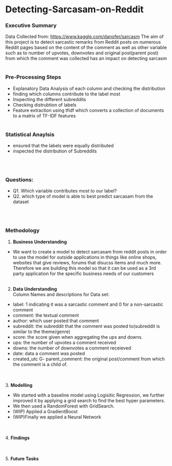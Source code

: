 # Detecting-Sarcasam-on-Reddit
### Executive Summary
Data Collected from: https://www.kaggle.com/danofer/sarcasm
The aim of this project is to detect sarcastic remarks from Reddit posts on numerous Reddit pages based on the content of the comment as well as other variable such as to number of upvotes, downvotes and original post(parent post) from which the comment was collected has an impact on detecting sarcasm 
<br><br>

### Pre-Processing Steps
- Explanatory Data Analysis of each column and checking the distribution
- finding which columns contribute to the label most
- Inspecting the different subreddits
- Checking distrubtion of labels 
- Feature extraction using tfidf which converts a collection of documents to a matrix of TF-IDF features
<br><br>
### Statistical Anaylsis
- ensured that the labels were equally distributed 
- inspected the distribution of Subreddits

<br><br>
### Questions:
- Q1. Which variable contributes most to our label?
- Q2. which type of model is able to best predict sarcasam from the dataset

<br><br>
### Methodology
1. **Business Understanding** 
- We want to create a model to detect sarcasam from reddit posts in order to use the model for outside applications in things like online shops, websites that give reviews, forums that disucss items and much more. Therefore we are building this model so that it can be used as a 3rd party application for the specific business needs of our customers
<br> <br>
2. **Data Understanding**  
Column Names and descriptions for Data set:
- label: 1 indicating it was a sarcastic comment and 0 for a non-sarcastic comment
- comment: the textual comment
- author: which user posted that comment
- subreddit: the subreddit that the comment was posted to(subreddit is similar to the theme/genre)
- score: the score given when aggregating the ups and downs.
- ups: the number of upvotes a comment received
- downs: the number of downvotes a comment receieved
- date: data a comment was posted
- created_utc
G- parent_comment: the original post/comment from which the comment is a child of.

<br><br>
3. **Modelling**
- We started with a baseline model using Logisitic Regression, we further improved it by applying a grid search to find the best hyper parameters. 
- We then used a RandomForest with GridSearch. 
- (WIP) Applied a GradientBoost 
- (WIP)Finally we applied a Neural Network 

<br><br>
4. **Findings**

<br><br>
5.  **Future Tasks**


